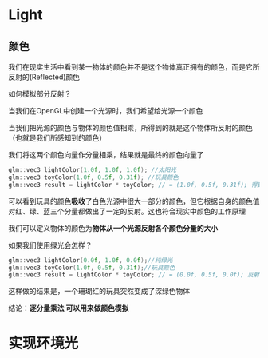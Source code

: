 #  Light


## 颜色

我们在现实生活中看到某一物体的颜色并不是这个物体真正拥有的颜色，而是它所反射的(Reflected)颜色



如何模拟部分反射？

当我们在OpenGL中创建一个光源时，我们希望给光源一个颜色

当我们把光源的颜色与物体的颜色值相乘，所得到的就是这个物体所反射的颜色（也就是我们所感知到的颜色）

我们将这两个颜色向量作分量相乘，结果就是最终的颜色向量了

```c
glm::vec3 lightColor(1.0f, 1.0f, 1.0f); //太阳光
glm::vec3 toyColor(1.0f, 0.5f, 0.31f); //玩具颜色
glm::vec3 result = lightColor * toyColor; // = (1.0f, 0.5f, 0.31f); 得到玩具颜色
```

可以看到玩具的颜色**吸收**了白色光源中很大一部分的颜色，但它根据自身的颜色值对红、绿、蓝三个分量都做出了一定的反射。这也符合现实中颜色的工作原理

我们可以定义物体的颜色为**物体从一个光源反射各个颜色分量的大小**

如果我们使用绿光会怎样？

```c
glm::vec3 lightColor(0.0f, 1.0f, 0.0f);//纯绿光
glm::vec3 toyColor(1.0f, 0.5f, 0.31f);//玩具颜色
glm::vec3 result = lightColor * toyColor; // = (0.0f, 0.5f, 0.0f); 反射了一个暗绿色
```

这样做的结果是，一个珊瑚红的玩具突然变成了深绿色物体

结论：**逐分量乘法 可以用来做颜色模拟** 



# 实现环境光

